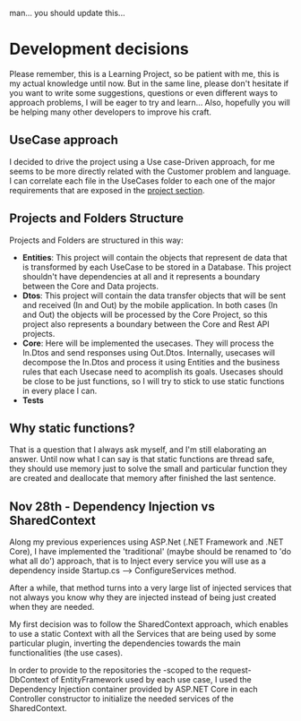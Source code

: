 man... you should update this...

# Development decisions

Please remember, this is a Learning Project, so be patient with me, this is my actual knowledge until now. But in the same line, please don't hesitate if you want to write some suggestions, questions or even different ways to approach problems, I will be eager to try and learn...
Also, hopefully you will be helping many other developers to improve his craft.

## UseCase approach
I decided to drive the project using a Use case-Driven approach, for me seems to be more directly related with the Customer problem and language. I can correlate each file in the UseCases folder to each one of the major requirements that are exposed in the [project section](https://github.com/manuelvalenzuela/safeville/projects/1 "SafeVille Github Project").

## Projects and Folders Structure
Projects and Folders are structured in this way:
- **Entities**: This project will contain the objects that represent de data that is transformed by each UseCase to be stored in a Database. This project shouldn't have dependencies at all and it represents a boundary between the Core and Data projects.
- **Dtos**: This project will contain the data transfer objects that will be sent and received (In and Out) by the mobile application. In both cases (In and Out) the objects will be processed by the Core Project, so this project also represents a boundary between the Core and Rest API projects.
- **Core**: Here will be implemented the usecases. They will process the In.Dtos and send responses using Out.Dtos. Internally, usecases will decompose the In.Dtos and process it using Entities and the business rules that each Usecase need to acomplish its goals. Usecases should be close to be just functions, so I will try to stick to use static functions in every place I can.
- **Tests**

## Why static functions?
That is a question that I always ask myself, and I'm still elaborating an answer. Until now what I can say is that static functions are thread safe, they should use memory just to solve the small and particular function they are created and deallocate that memory after finished the last sentence.

## Nov 28th - Dependency Injection vs SharedContext
Along my previous experiences using ASP.Net (.NET Framework and .NET Core), I have implemented the 'traditional' (maybe should be renamed to 'do what all do') approach, that is to Inject every service you will use as a dependency inside Startup.cs --> ConfigureServices method.

After a while, that method turns into a very large list of injected services that not always you know why they are injected instead of being just created when they are needed.

My first decision was to follow the SharedContext approach, which enables to use a static Context with all the Services that are being used by some particular plugin, inverting the dependencies towards the main functionalities (the use cases).

In order to provide to the repositories the -scoped to the request- DbContext of EntityFramework used by each use case, I used the Dependency Injection container provided by ASP.NET Core in each Controller constructor to initialize the needed services of the SharedContext.

